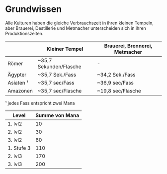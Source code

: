 # Grundwissen

Alle Kulturen haben die gleiche Verbrauchszeit in ihren kleinen Tempeln, aber Brauerei, Destillerie und Metmacher unterscheiden sich in ihren Produktionszeiten.

|           | Kleiner Tempel          | Brauerei, Brennerei, Metmacher |
| --------- | ----------------------- | ------------------------------ |
| Römer     | \~35,7 Sekunden/Flasche | -                              |
| Ägypter   | \~35,7 Sek./Fass        | \~34,2 Sek./Fass               |
| Asiaten ¹ | \~35,7 sec/Fass         | \~36,9 sec/Fass                |
| Amazonen  | \~35,7 sec/Flasche      | \~19,8 sec/Flasche             |

¹ jedes Fass entspricht zwei Mana

| Level      | Summe von Mana |
| ---------- | -------------- |
| 1. lvl2    | 10             |
| 2. lvl2    | 30             |
| 3. lvl2    | 60             |
| 1. Stufe 3 | 110            |
| 2. lvl3    | 170            |
| 3. lvl3    | 200            |
